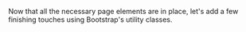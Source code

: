 Now that all the necessary page elements are in place, let's add a few finishing touches using Bootstrap's utility classes.